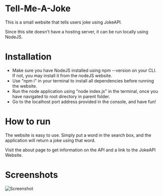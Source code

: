 # Tell-Me-A-Joke
This is a small website that tells users joke using JokeAPI.

Since this site doesn't have a hosting server, it can be run locally using NodeJS. 
# Installation
* Make sure you have NodeJS installed using npm --version on your CLI. If not, you may install it from the nodeJS website.
* Use "npm i" in your terminal to install all dependencies before running the website. 
* Run the node application using "node index.js" in the terminal, once you have navigated to root directory in parent folder.
* Go to the localhost port address provided in the console, and have fun!
# How to run
The website is easy to use. Simply put a word in the search box, and the application will return a joke using that word.

Visit the about page to get information on the API and a link to the JokeAPI Website.

# Screenshots
![Screenshot](tree/master/public/screenshots/screenshot-1.jpg "Home Page")

